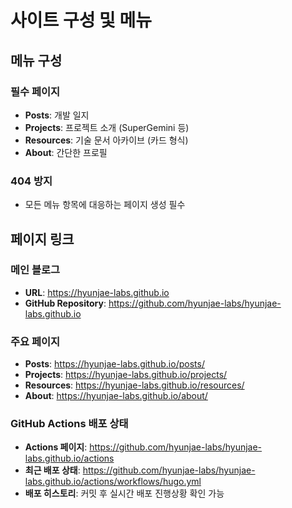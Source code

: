 # 사이트 구성 및 메뉴

## 메뉴 구성

### 필수 페이지
- **Posts**: 개발 일지
- **Projects**: 프로젝트 소개 (SuperGemini 등)
- **Resources**: 기술 문서 아카이브 (카드 형식)
- **About**: 간단한 프로필

### 404 방지
- 모든 메뉴 항목에 대응하는 페이지 생성 필수

## 페이지 링크

### 메인 블로그
- **URL**: https://hyunjae-labs.github.io
- **GitHub Repository**: https://github.com/hyunjae-labs/hyunjae-labs.github.io

### 주요 페이지
- **Posts**: https://hyunjae-labs.github.io/posts/
- **Projects**: https://hyunjae-labs.github.io/projects/
- **Resources**: https://hyunjae-labs.github.io/resources/
- **About**: https://hyunjae-labs.github.io/about/

### GitHub Actions 배포 상태
- **Actions 페이지**: https://github.com/hyunjae-labs/hyunjae-labs.github.io/actions
- **최근 배포 상태**: https://github.com/hyunjae-labs/hyunjae-labs.github.io/actions/workflows/hugo.yml
- **배포 히스토리**: 커밋 후 실시간 배포 진행상황 확인 가능